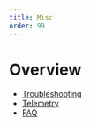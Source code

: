 ```yaml
---
title: Misc
order: 99
---
```


# Overview

* [Troubleshooting](./troubleshooting.md)
* [Telemetry](./telemetry.md)
* [FAQ](./faq.md)
